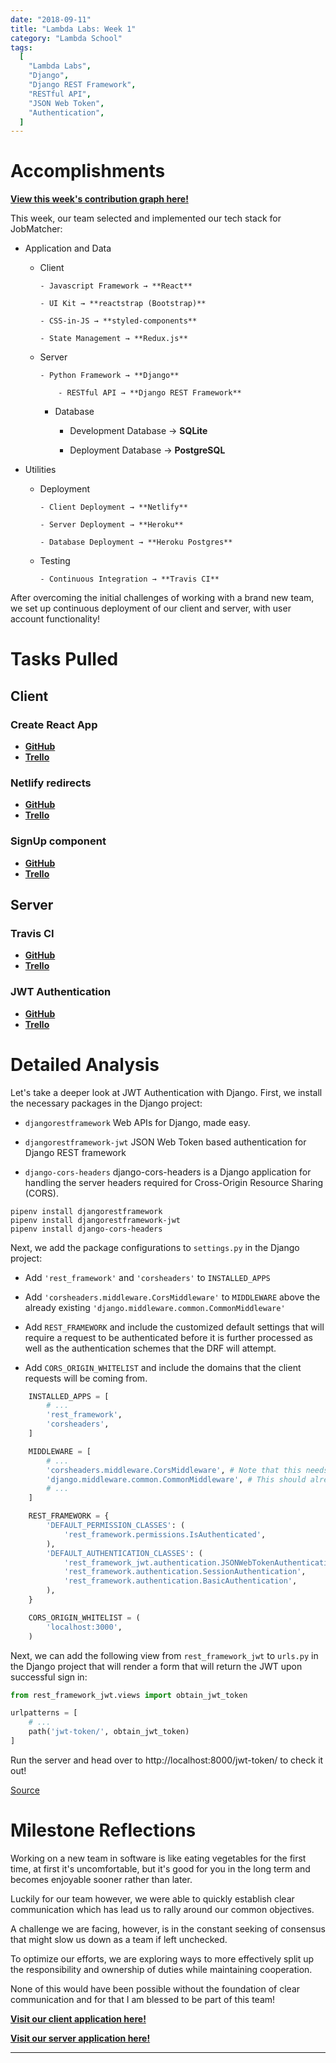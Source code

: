 ```yaml
---
date: "2018-09-11"
title: "Lambda Labs: Week 1"
category: "Lambda School"
tags:
  [
    "Lambda Labs",
    "Django",
    "Django REST Framework",
    "RESTful API",
    "JSON Web Token",
    "Authentication",
  ]
---
```


# Accomplishments

**[View this week's contribution graph here!](https://github.com/Lambda-School-Labs/Labs8-JobMatcher/graphs/contributors?from=2018-11-04&to=2018-11-10&type=c)**

This week, our team selected and implemented our tech stack for JobMatcher:

- Application and Data

  - Client

        - Javascript Framework → **React**

        - UI Kit → **reactstrap (Bootstrap)**

        - CSS-in-JS → **styled-components**

        - State Management → **Redux.js**

  - Server

        - Python Framework → **Django**

            - RESTful API → **Django REST Framework**

    - Database

      - Development Database → **SQLite**

      - Deployment Database → **PostgreSQL**

- Utilities

  - Deployment

        - Client Deployment → **Netlify**

        - Server Deployment → **Heroku**

        - Database Deployment → **Heroku Postgres**

  - Testing

        - Continuous Integration → **Travis CI**

After overcoming the initial challenges of working with a brand new team, we set up continuous deployment of our client and server, with user account functionality!

# Tasks Pulled

## Client

### Create React App

- **[GitHub](https://github.com/Lambda-School-Labs/Labs8-JobMatcher/pull/2)**
- **[Trello](https://trello.com/c/zJ4rOrR5/11-frontend-via-cra)**

### Netlify redirects

- **[GitHub](https://github.com/Lambda-School-Labs/Labs8-JobMatcher/pull/21)**
- **[Trello](https://trello.com/c/L3Z0Gx7L/47-netlify-deploy-broken)**

### SignUp component

- **[GitHub](https://github.com/Lambda-School-Labs/Labs8-JobMatcher/pull/13)**
- **[Trello](https://trello.com/c/qDmpDhw5/1-create-user-accounts)**

## Server

### Travis CI

- **[GitHub](https://github.com/Lambda-School-Labs/Labs8-JobMatcher/pull/7)**
- **[Trello](https://trello.com/c/AzspvWTu/6-add-a-ci)**

### JWT Authentication

- **[GitHub](https://github.com/Lambda-School-Labs/Labs8-JobMatcher/pull/17)**
- **[Trello](https://trello.com/c/qDmpDhw5/1-create-user-accounts)**

# Detailed Analysis

Let's take a deeper look at JWT Authentication with Django. First, we install the necessary packages in the Django project:

- `djangorestframework` Web APIs for Django, made easy.

- `djangorestframework-jwt` JSON Web Token based authentication for Django REST framework

- `django-cors-headers` django-cors-headers is a Django application for handling the server headers required for Cross-Origin Resource Sharing (CORS).

```
pipenv install djangorestframework
pipenv install djangorestframework-jwt
pipenv install django-cors-headers
```

Next, we add the package configurations to `settings.py` in the Django project:

- Add `'rest_framework'` and `'corsheaders'` to `INSTALLED_APPS`

- Add `'corsheaders.middleware.CorsMiddleware'` to `MIDDLEWARE` above the already existing `'django.middleware.common.CommonMiddleware'`

- Add `REST_FRAMEWORK` and include the customized default settings that will require a request to be authenticated before it is further processed as well as the authentication schemes that the DRF will attempt.

- Add `CORS_ORIGIN_WHITELIST` and include the domains that the client requests will be coming from.

```python
    INSTALLED_APPS = [
        # ...
        'rest_framework',
        'corsheaders',
    ]

    MIDDLEWARE = [
        # ...
        'corsheaders.middleware.CorsMiddleware', # Note that this needs to be placed above CommonMiddleware
        'django.middleware.common.CommonMiddleware', # This should already exist
        # ...
    ]

    REST_FRAMEWORK = {
        'DEFAULT_PERMISSION_CLASSES': (
            'rest_framework.permissions.IsAuthenticated',
        ),
        'DEFAULT_AUTHENTICATION_CLASSES': (
            'rest_framework_jwt.authentication.JSONWebTokenAuthentication',
            'rest_framework.authentication.SessionAuthentication',
            'rest_framework.authentication.BasicAuthentication',
        ),
    }

    CORS_ORIGIN_WHITELIST = (
        'localhost:3000',
    )
```

Next, we can add the following view from `rest_framework_jwt` to `urls.py` in the Django project that will render a form that will return the JWT upon successful sign in:

```python
from rest_framework_jwt.views import obtain_jwt_token

urlpatterns = [
    # ...
    path('jwt-token/', obtain_jwt_token)
]
```

Run the server and head over to http://localhost:8000/jwt-token/ to check it out!

[Source](https://medium.com/@dakota.lillie/django-react-jwt-authentication-5015ee00ef9a)

# Milestone Reflections

Working on a new team in software is like eating vegetables for the first time, at first it's uncomfortable, but it's good for you in the long term and becomes enjoyable sooner rather than later.

Luckily for our team however, we were able to quickly establish clear communication which has lead us to rally around our common objectives.

A challenge we are facing, however, is in the constant seeking of consensus that might slow us down as a team if left unchecked.

To optimize our efforts, we are exploring ways to more effectively split up the responsibility and ownership of duties while maintaining cooperation.

None of this would have been possible without the foundation of clear communication and for that I am blessed to be part of this team!

**[Visit our client application here!](https://jobmatcher.netlify.com)**

**[Visit our server application here!](https://django-deploy-heroku-backend.herokuapp.com/api/v1)**

---
